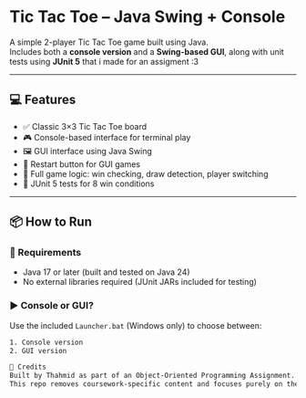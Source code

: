 # Tic Tac Toe – Java Swing + Console

A simple 2-player Tic Tac Toe game built using Java.  
Includes both a **console version** and a **Swing-based GUI**, along with unit tests using **JUnit 5** that i made for an assigment :3

---

## 💻 Features

- ✅ Classic 3×3 Tic Tac Toe board
- 🎮 Console-based interface for terminal play
- 🖼️ GUI interface using Java Swing
- 🔁 Restart button for GUI games
- 🧠 Full game logic: win checking, draw detection, player switching
- 🧪 JUnit 5 tests for 8 win conditions


---

## 📦 How to Run

### 🔧 Requirements
- Java 17 or later (built and tested on Java 24)
- No external libraries required (JUnit JARs included for testing)

### ▶ Console or GUI?
Use the included `Launcher.bat` (Windows only) to choose between:

```bash
1. Console version
2. GUI version

🐾 Credits
Built by Thahmid as part of an Object-Oriented Programming Assignment.
This repo removes coursework-specific content and focuses purely on the code and structure.
